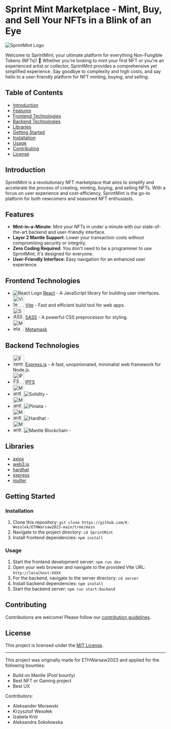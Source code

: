 # Sprint Mint Marketplace - Mint, Buy, and Sell Your NFTs in a Blink of an Eye

![SprintMint Logo](/styles/images/logo.png)

Welcome to SprintMint, your ultimate platform for everything Non-Fungible Tokens (NFTs)! 🎨 Whether you're looking to mint your first NFT or you're an experienced artist or collector, SprintMint provides a comprehensive yet simplified experience. Say goodbye to complexity and high costs, and say hello to a user-friendly platform for NFT minting, buying, and selling.

## Table of Contents

- [Introduction](#introduction)
- [Features](#features)
- [Frontend Technologies](#frontend-technologies)
- [Backend Technologies](#backend-technologies)
- [Libraries](#libraries)
- [Getting Started](#getting-started)
- [Installation](#installation)
- [Usage](#usage)
- [Contributing](#contributing)
- [License](#license)

## Introduction

SprintMint is a revolutionary NFT marketplace that aims to simplify and accelerate the process of creating, minting, buying, and selling NFTs. With a focus on user experience and cost-efficiency, SprintMint is the go-to platform for both newcomers and seasoned NFT enthusiasts.

## Features

- **Mint-in-a-Minute**: Mint your NFTs in under a minute with our state-of-the-art backend and user-friendly interface.
- **Layer 2 Mantle Support**: Lower your transaction costs without compromising security or integrity.
- **Zero Coding Required**: You don't need to be a programmer to use SprintMint; it's designed for everyone.
- **User-Friendly Interface**: Easy navigation for an enhanced user experience.

## Frontend Technologies

- <img src="https://upload.wikimedia.org/wikipedia/commons/thumb/a/a7/React-icon.svg/35px-React-icon.svg.png" alt="React Logo"> [React](https://reactjs.org/) - A JavaScript library for building user interfaces.
- <img src="https://vitejs.dev/logo.svg" alt="Vite Logo" height="35"> [Vite](https://vitejs.dev/) - Fast and efficient build tool for web apps.
- <img src="https://sass-lang.com/assets/img/logos/logo.svg" alt="SASS Logo" height="35"> [SASS](https://sass-lang.com/) - A powerful CSS preprocessor for styling.
- <img src="https://upload.wikimedia.org/wikipedia/commons/3/36/MetaMask_Fox.svg" alt="MetaMask Logo" height="35"> [Metamask](https://metamask.io/)

## Backend Technologies

- <img src="https://expressjs.com/images/favicon.png" alt="Express.js Logo" height="35"> [Express.js](https://expressjs.com/) - A fast, unopinionated, minimalist web framework for Node.js.
- <img src="https://ipfs.io/ipfs/QmR7GSQM93Cx5eAg6a6yRzNde1FQv7uL6X1o4k7zrJa3LX/ipfs-logo-vector.svg" alt="IPFS Logo" height="35"> [IPFS](https://ipfs.io/)
- <img src="https://www.mantle.xyz/logo-light.svg" alt="Mantle Logo" height="35">![Solidity](https://www.mantle.xyz/) -
- <img src="https://www.mantle.xyz/logo-light.svg" alt="Mantle Logo" height="35">![Piniata](https://www.mantle.xyz/) -
- <img src="https://www.mantle.xyz/logo-light.svg" alt="Mantle Logo" height="35">![Hardhat](https://www.mantle.xyz/) -
- <img src="https://www.mantle.xyz/logo-light.svg" alt="Mantle Logo" height="35">![Mantle Blockchain](https://www.mantle.xyz/) -

## Libraries

- [axios](https://axios-http.com/)
- [web3.js](https://web3js.readthedocs.io/)
- [hardhat](https://hardhat.org/)
- [express](https://expressjs.com/)
- [multer](https://www.npmjs.com/package/multer)

## Getting Started

### Installation

1. Clone this repository: `git clone https://github.com/K-Wesolek/ETHWarsaw2023-main/tree/main`
2. Navigate to the project directory: `cd SprintMint`
3. Install frontend dependencies: `npm install`

### Usage

1. Start the frontend development server: `npm run dev`
2. Open your web browser and navigate to the provided Vite URL: `http://localhost:XXXX`
3. For the backend, navigate to the server directory: `cd server`
4. Install backend dependencies: `npm install`
5. Start the backend server: `npm run start:backend`

## Contributing

Contributions are welcome! Please follow our [contribution guidelines](link-to-contributing-guidelines).

## License

This project is licensed under the [MIT License](link-to-license-file).

---

This project was originally made for ETHWarsaw2023 and applied for the following bounties:

- Build on Mantle (Pool bounty)
- Best NFT or Gaming project
- Best UX

Contributors:

- Aleksander Morawski
- Krzysztof Wesołek
- Izabela Król
- Aleksandra Sokołowska

